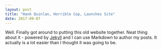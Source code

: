```yaml
---
layout: post
title: "Hank Quinlan, Horrible Cop, Launches Site"
date: 2017-09-07
---
```


Well. Finally got around to putting this old website together. Neat thing about it - powered by [Jekyll](http://jekyllrb.com) and I can use Markdown to author my posts. It actually is a lot easier than I thought it was going to be.
